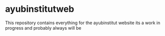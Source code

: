 # ayubinstitutweb
This repository contains everything for the ayubinstitut website its a work in progress and probably always will be
